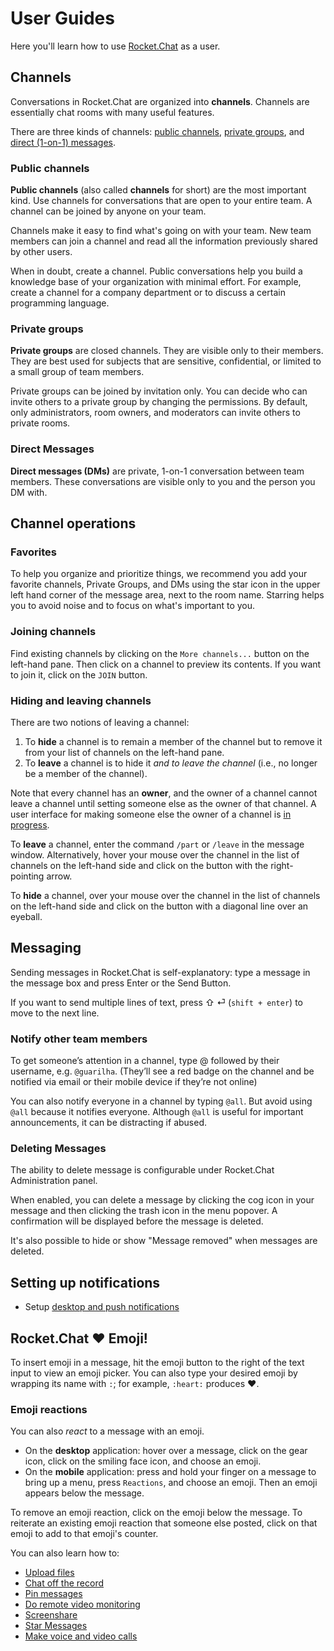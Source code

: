 # User Guides

Here you'll learn how to use [Rocket.Chat](https://rocket.chat/) as a user.

## Channels

Conversations in Rocket.Chat are organized into __channels__. Channels are essentially chat rooms with many useful features. 

There are three kinds of channels: [public channels](Public-channels), [private groups](Private-groups), and [direct (1-on-1) messages](Direct-messages).


### Public channels

**Public channels** (also called **channels** for short) are the most important kind. Use channels for conversations that are open to your entire team. A channel can be joined by anyone on your team. 

Channels make it easy to find what's going on with your team. New team members can join a channel and read all the information previously shared by other users.

When in doubt, create a channel. Public conversations help you build a knowledge base of your organization with minimal effort. For example, create a channel for a company department or to discuss a certain programming language.

### Private groups

**Private groups** are closed channels. They are visible only to their members. They are best used for subjects that are sensitive, confidential, or limited to a small group of team members.

Private groups can be joined by invitation only. You can decide who can invite others to a private group by changing the permissions. By default, only administrators, room owners, and moderators can invite others to private rooms.

### Direct Messages

**Direct messages (DMs)** are private, 1-on-1 conversation between team members. These conversations are visible only to you and the person you DM with.

## Channel operations

### Favorites

To help you organize and prioritize things, we recommend you add your favorite channels, Private Groups, and DMs using the star icon in the upper left hand corner of the message area, next to the room name. Starring helps you to avoid noise and to focus on what's important to you.

### Joining channels

Find existing channels by clicking on the `More channels...` button on the left-hand pane. Then click on a channel to preview its contents. If you want to join it, click on the `JOIN` button.

### Hiding and leaving channels

There are two notions of leaving a channel:

1. To **hide** a channel is to remain a member of the channel but to remove it from your list of channels on the left-hand pane. 
1. To **leave** a channel is to hide it _and to leave the channel_ (i.e., no longer be a member of the channel).

Note that every channel has an **owner**, and the owner of a channel cannot leave a channel until setting someone else as the owner of that channel. A user interface for making someone else the owner of a channel is [in progress](https://github.com/RocketChat/Rocket.Chat/issues/3365).

To **leave** a channel, enter the command `/part` or `/leave` in the message window. Alternatively, hover your mouse over the channel in the list of channels on the left-hand side and click on the button with the right-pointing arrow. 

To **hide** a channel, over your mouse over the channel in the list of channels on the left-hand side and click on the button with a diagonal line over an eyeball.

## Messaging

Sending messages in Rocket.Chat is self-explanatory: type a message in the message box and press Enter or the Send Button.

If you want to send multiple lines of text, press &#x21E7; &#x23ce; (`shift + enter`) to move to the next line.

### Notify other team members

To get someone’s attention in a channel, type @ followed by their username, e.g. `@guarilha`. (They’ll see a red badge on the channel and be notified via email or their mobile device if they’re not online)

You can also notify everyone in a channel by typing `@all`. But avoid using `@all` because it notifies everyone. Although `@all` is useful for important announcements, it can be distracting if abused.

### Deleting Messages

The ability to delete message is configurable under Rocket.Chat Administration panel.

When enabled, you can delete a message by clicking the cog icon in your message and then clicking the trash icon in the menu popover. A confirmation will be displayed before the message is deleted.

It's also possible to hide or show "Message removed" when messages are deleted.

## Setting up notifications
- Setup [desktop and push notifications](Notifications)

## Rocket.Chat ❤ Emoji!

To insert emoji in a message, hit the emoji button to the right of the text input to view an emoji picker. You can also type your desired emoji by wrapping its name with `:`; for example, `:heart:` produces :heart:.

### Emoji reactions

You can also _react_ to a message with an emoji. 
+ On the **desktop** application: hover over a message, click on the gear icon, click on the smiling face icon, and choose an emoji.
+ On the **mobile** application: press and hold your finger on a message to bring up a menu, press `Reactions`, and choose an emoji.
Then an emoji appears below the message. 

To remove an emoji reaction, click on the emoji below the message. To reiterate an existing emoji reaction that someone else posted, click on that emoji to add to that emoji's counter.

You can also learn how to:

- [Upload files](File%20Uploads/)
- [Chat off the record](Off-The-Record/)
- [Pin messages](Pinning%20Messages/)
- [Do remote video monitoring](Remote%20Video%20Monitoring/)
- [Screenshare](Screensharing/)
- [Star Messages](Starring%20Messages/)
- [Make voice and video calls](Voice%20and%20video%20calls/)
